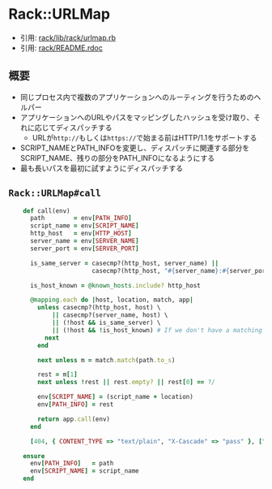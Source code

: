 # Rack::URLMap
- 引用: [rack/lib/rack/urlmap.rb](https://github.com/rack/rack/blob/master/lib/rack/urlmap.rb)
- 引用: [rack/README.rdoc](https://github.com/rack/rack/blob/master/README.rdoc)

## 概要
- 同じプロセス内で複数のアプリケーションへのルーティングを行うためのヘルパー
- アプリケーションへのURLやパスをマッピングしたハッシュを受け取り、それに応じてディスパッチする
  - URLが`http://`もしくは`https://`で始まる前はHTTP/1.1をサポートする
- SCRIPT_NAMEとPATH_INFOを変更し、ディスパッチに関連する部分をSCRIPT_NAME、残りの部分をPATH_INFOになるようにする
- 最も長いパスを最初に試すようにディスパッチする

## `Rack::URLMap#call`
```ruby
    def call(env)
      path        = env[PATH_INFO]
      script_name = env[SCRIPT_NAME]
      http_host   = env[HTTP_HOST]
      server_name = env[SERVER_NAME]
      server_port = env[SERVER_PORT]

      is_same_server = casecmp?(http_host, server_name) ||
                       casecmp?(http_host, "#{server_name}:#{server_port}")

      is_host_known = @known_hosts.include? http_host

      @mapping.each do |host, location, match, app|
        unless casecmp?(http_host, host) \
            || casecmp?(server_name, host) \
            || (!host && is_same_server) \
            || (!host && !is_host_known) # If we don't have a matching host, default to the first without a specified host
          next
        end

        next unless m = match.match(path.to_s)

        rest = m[1]
        next unless !rest || rest.empty? || rest[0] == ?/

        env[SCRIPT_NAME] = (script_name + location)
        env[PATH_INFO] = rest

        return app.call(env)
      end

      [404, { CONTENT_TYPE => "text/plain", "X-Cascade" => "pass" }, ["Not Found: #{path}"]]

    ensure
      env[PATH_INFO]   = path
      env[SCRIPT_NAME] = script_name
    end
```
